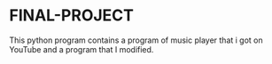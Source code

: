 # FINAL-PROJECT
This python program contains a program of music player that i got on YouTube and a program that I modified.
